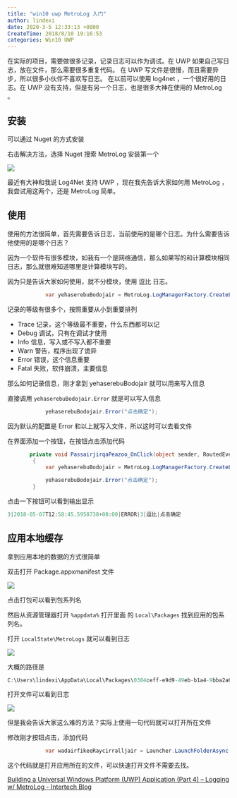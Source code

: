 ```yaml
---
title: "win10 uwp MetroLog 入门"
author: lindexi
date: 2020-3-5 12:33:13 +0800
CreateTime: 2018/8/10 19:16:53
categories: Win10 UWP
---
```


在实际的项目，需要做很多记录，记录日志可以作为调试。在 UWP 如果自己写日志，放在文件，那么需要很多重复代码。
在 UWP 写文件是很慢，而且需要异步，所以很多小伙伴不喜欢写日志。
在以前可以使用 log4net ，一个很好用的日志。在 UWP 没有支持，但是有另一个日志，也是很多大神在使用的 MetroLog 。

<!--more-->


<!-- CreateTime:2018/8/10 19:16:53 -->

<!-- csdn --> 

## 安装

可以通过 Nuget 的方式安装

右击解决方法，选择 Nuget 搜索 MetroLog 安装第一个

![](http://image.acmx.xyz/lindexi%2F2018572033225407.jpg)

最近有大神和我说 Log4Net 支持 UWP ，现在我先告诉大家如何用 MetroLog ，我尝试用这两个，还是 MetroLog 简单。

## 使用

使用的方法很简单，首先需要告诉日志，当前使用的是哪个日志。为什么需要告诉他使用的是哪个日志？

因为一个软件有很多模块，如我有一个是网络通信，那么如果写的和计算模块相同日志，那么就很难知道哪里是计算模块写的。

因为只是告诉大家如何使用，就不分模块，使用 逗比 日志。

```csharp
            var yehaserebuBodojair = MetroLog.LogManagerFactory.CreateLogManager().GetLogger("逗比");
```

记录的等级有很多个，按照重要从小到重要排列

 - Trace 记录，这个等级最不重要，什么东西都可以记
 - Debug 调试，只有在调试才使用
 - Info 信息，写入或不写入都不重要
 - Warn 警告，程序出现了诡异
 - Error 错误，这个信息重要
 - Fatal 失败，软件崩溃，主要信息

那么如何记录信息，刚才拿到 yehaserebuBodojair 就可以用来写入信息

直接调用 `yehaserebuBodojair.Error` 就是可以写入信息

```csharp
            yehaserebuBodojair.Error("点击确定");

```

因为默认的配置是 Error 和以上就写入文件，所以这时可以去看文件

在界面添加一个按钮，在按钮点击添加代码

```csharp
       private void PassairjirqaPeazoo_OnClick(object sender, RoutedEventArgs e)
        {
            var yehaserebuBodojair = MetroLog.LogManagerFactory.CreateLogManager().GetLogger("逗比");

            yehaserebuBodojair.Error("点击确定");
        }
```

点击一下按钮可以看到输出显示

```csharp
3|2018-05-07T12:58:45.5958738+00:00|ERROR|3|逗比|点击确定
```

## 应用本地缓存

拿到应用本地的数据的方式很简单

双击打开 Package.appxmanifest 文件

![](http://image.acmx.xyz/lindexi%2F2018572054392144.jpg)

点击打包可以看到包系列名

然后从资源管理器打开 `%appdata%` 打开里面 的 `Local\Packages` 找到应用的包系列名。

打开 `LocalState\MetroLogs` 就可以看到日志

![](http://image.acmx.xyz/lindexi%2F20185720574241.jpg)

大概的路径是

```csharp
C:\Users\lindexi\AppData\Local\Packages\0384ceff-e9d9-49eb-b1a4-9bba2a6d6a40_rdbbrz3qfe7gm\LocalState\MetroLogs
```

打开文件可以看到日志

![](http://image.acmx.xyz/lindexi%2F20185720596462.jpg)

但是我会告诉大家这么难的方法？实际上使用一句代码就可以打开所在文件

修改刚才按钮点击，添加代码

```csharp
            var wadairfikeeRaycirralljair = Launcher.LaunchFolderAsync(ApplicationData.Current.LocalFolder);
```

这个代码就是打开应用所在的文件，可以快速打开文件不需要去找。

[Building a Universal Windows Platform (UWP) Application (Part 4) – Logging w/ MetroLog - Intertech Blog](https://www.intertech.com/Blog/building-a-universal-windows-platform-uwp-application-part-4-logging-w-metrolog/ )

